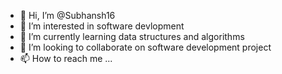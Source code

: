 - 👋 Hi, I’m @Subhansh16
- 👀 I’m interested in software devlopment
- 🌱 I’m currently learning data structures and algorithms
- 💞️ I’m looking to collaborate on software development project
- 📫 How to reach me ...

<!---
Subhansh16/Subhansh16 is a ✨ special ✨ repository because its `README.md` (this file) appears on your GitHub profile.
You can click the Preview link to take a look at your changes.
--->
